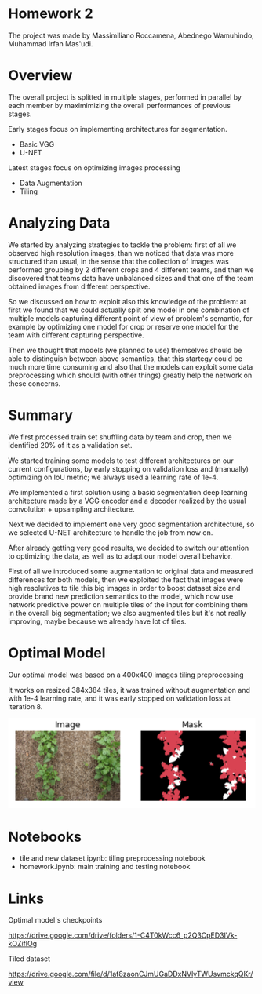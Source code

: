# Homework 2

The project was made by Massimiliano Roccamena, Abednego Wamuhindo, Muhammad Irfan Mas'udi.

# Overview

The overall project is splitted in multiple stages, performed in parallel by each member by maximimizing the overall performances of previous stages.

Early stages focus on implementing architectures for segmentation.

- Basic VGG
- U-NET

Latest stages focus on optimizing images processing

- Data Augmentation
- Tiling

# Analyzing Data

We started by analyzing strategies to tackle the problem: first of all we observed high resolution images, than we noticed that data was more structured than usual, in the sense that the collection of images was performed grouping by 2 different crops and 4 different teams, and then we discovered that teams data have unbalanced sizes and that one of the team obtained images from different perspective.

So we discussed on how to exploit also this knowledge of the problem: at first we found that we could actually split one model in one combination of multiple models capturing different point of view of problem's semantic, for example by optimizing one model for crop or reserve one model for the team with different capturing perspective.

Then we thought that models (we planned to use) themselves should be able to distinguish between above semantics, that this startegy could be much more time consuming and also that the models can exploit some data preprocessing which should (with other things) greatly help the network on these concerns.

# Summary

We first processed train set shuffling data by team and crop, then we identified 20% of it as a validation set.

We started training some models to test different architectures on our current configurations, by early stopping on validation loss and (manually) optimizing on IoU metric; we always used a learning rate of 1e-4.

We implemented a first solution using a basic segmentation deep learning architecture made by a VGG encoder and a decoder realized by the usual convolution + upsampling architecture.

Next we decided to implement one very good segmentation architecture, so we selected U-NET architecture to handle the job from now on.

After already getting very good results, we decided to switch our attention to optimizing the data, as well as to adapt our model overall behavior.

First of all we introduced some augmentation to original data and measured differences for both models, then we exploited the fact that images were high resolutives to tile this big images in order to boost dataset size and provide brand new prediction semantics to the model, which now use network predictive power on multiple tiles of the input for combining them in the overall big segmentation; we also augmented tiles but it's not really improving, maybe because we already have lot of tiles.

# Optimal Model

Our optimal model was based on a 400x400 images tiling preprocessing

It works on resized 384x384 tiles, it was trained without augmentation and with 1e-4 learning rate, and it was early stopped on validation loss at iteration 8.

![Test Segmentation](/OPT_MODEL.PNG)

# Notebooks

- tile and new dataset.ipynb: tiling preprocessing notebook
- homework.ipynb: main training and testing notebook

# Links

Optimal model's checkpoints

https://drive.google.com/drive/folders/1-C4T0kWcc6_p2Q3CpED3IVk-kOZiflOg

Tiled dataset

https://drive.google.com/file/d/1af8zaonCJmUGaDDxNVlyTWUsvmckqQKr/view
